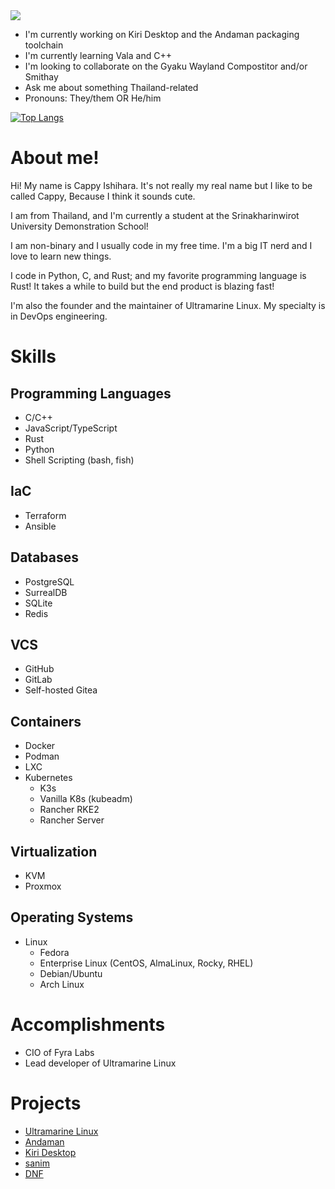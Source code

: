 <a rel="me" href="https://ordinary.cafe/@korewaChino">
  <img src="https://img.shields.io/badge/Mastodon-7289da?logo=Mastodon&logoColor=white" />
</a>

- I'm currently working on Kiri Desktop and the Andaman packaging toolchain
- I'm currently learning Vala and C++
- I'm looking to collaborate on the Gyaku Wayland Compostitor and/or Smithay
- Ask me about something Thailand-related
- Pronouns: They/them OR He/him

[![Top Langs](https://github-readme-stats.vercel.app/api/top-langs?username=korewaChino&layout=compact&langs_count=12)](https://github.com/anuraghazra/github-readme-stats)

# About me!

Hi! My name is Cappy Ishihara. It's not really my real name but I like to be called Cappy, Because I think it sounds cute.

I am from Thailand, and I'm currently a student at the Srinakharinwirot University Demonstration School!

I am non-binary and I usually code in my free time. I'm a big IT nerd and I love to learn new things.

I code in Python, C, and Rust; and my favorite programming language is Rust! It takes a while to build but the end product is blazing fast!

I'm also the founder and the maintainer of Ultramarine Linux. My specialty is in DevOps engineering.


# Skills

## Programming Languages
- C/C++
- JavaScript/TypeScript
- Rust
- Python
- Shell Scripting (bash, fish)

## IaC
- Terraform
- Ansible

## Databases
- PostgreSQL
- SurrealDB
- SQLite
- Redis

## VCS
- GitHub
- GitLab
- Self-hosted Gitea

## Containers
- Docker
- Podman
- LXC
- Kubernetes
  - K3s
  - Vanilla K8s (kubeadm)
  - Rancher RKE2
  - Rancher Server

## Virtualization
- KVM
- Proxmox

## Operating Systems
- Linux
  - Fedora
  - Enterprise Linux (CentOS, AlmaLinux, Rocky, RHEL)
  - Debian/Ubuntu
  - Arch Linux

# Accomplishments
- CIO of Fyra Labs
- Lead developer of Ultramarine Linux

# Projects
- [Ultramarine Linux](https://ultramarine-linux.org)
- [Andaman](https://github.com/FyraLabs/anda)
- [Kiri Desktop](https://github.com/tau-OS/kiri-desktop)
- [sanim](https://github.com/korewaChino/sanim)
- [DNF](https://github.com/rpm-software-management/dnf)
